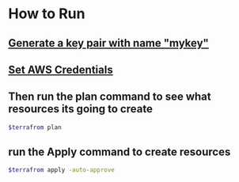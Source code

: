 # How to Run 

## [Generate a key pair with name "mykey"](../generate-key-pair.md)

## [Set AWS Credentials](../provide-aws-cred-input.md) 

## Then run the plan command to see what resources its going to create
```sh
$terrafrom plan
```

## run the Apply command to create resources 
```sh
$terrafrom apply -auto-approve